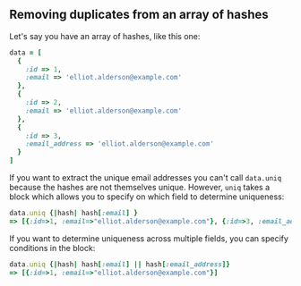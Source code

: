 ## Removing duplicates from an array of hashes

Let's say you have an array of hashes, like this one:

```ruby
data = [
  {
    :id => 1,
    :email => 'elliot.alderson@example.com'
  },
  {
    :id => 2,
    :email => 'elliot.alderson@example.com'
  },
  {
    :id => 3,
    :email_address => 'elliot.alderson@example.com'
  }
]
```

If you want to extract the unique email addresses you can't call `data.uniq` because the hashes are not themselves unique. However, `uniq` takes a block which allows you to specify on which field to determine uniqueness:

```ruby
data.uniq {|hash| hash[:email] }
=> [{:id=>1, :email=>"elliot.alderson@example.com"}, {:id=>3, :email_address=>"elliot.alderson@example.com"}]
```

If you want to determine uniqueness across multiple fields, you can specify conditions in the block:

```ruby
data.uniq {|hash| hash[:email] || hash[:email_address]}
=> [{:id=>1, :email=>"elliot.alderson@example.com"}]
```

